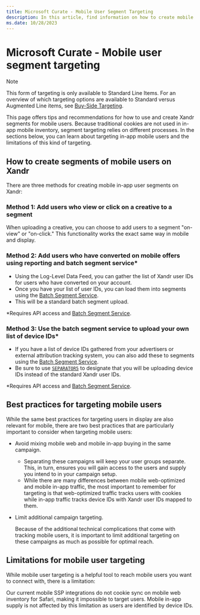 ```yaml
---
title: Microsoft Curate - Mobile User Segment Targeting
description: In this article, find information on how to create mobile user segments and the best practices and limitations of mobile user targeting.
ms.date: 10/28/2023
---
```


# Microsoft Curate - Mobile user segment targeting

> [!NOTE]
> This form of targeting is only available to Standard Line Items. For an overview of which targeting options are available to Standard versus Augmented Line items, see [Buy-Side Targeting](buy-side-targeting.md).

This page offers tips and recommendations for how to use and create Xandr segments for mobile users. Because traditional cookies are not used in in-app mobile inventory, segment targeting relies on different processes. In the sections below, you can learn about targeting in-app mobile users and the limitations of this kind of targeting.

## How to create segments of mobile users on Xandr

There are three methods for creating mobile in-app user segments on Xandr:

### Method 1: Add users who view or click on a creative to a segment

When uploading a creative, you can choose to add users to a segment "on-view" or "on-click." This functionality works the exact same way in mobile and display.

### Method 2: Add users who have converted on mobile offers using reporting and batch segment service*

- Using the Log-Level Data Feed, you can gather the list of Xandr user IDs for users who have converted on your account.
- Once you have your list of user IDs, you can load them into segments using the [Batch Segment Service](../digital-platform-api/batch-segment-service.md).
- This will be a standard batch segment upload.

*Requires API access and [Batch Segment Service](../digital-platform-api/batch-segment-service.md).

### Method 3: Use the batch segment service to upload your own list of device IDs*

- If you have a list of device IDs gathered from your advertisers or external attribution tracking system, you can also add these to segments using the [Batch Segment Service](../digital-platform-api/batch-segment-service.md).
- Be sure to use [`SEPARATOR5`](https://docs.xandr.com/bundle/xandr-api/page/legacy-bss-file-format.html) to designate that you will be uploading device IDs instead of the standard Xandr user IDs.

*Requires API access and [Batch Segment Service](../digital-platform-api/batch-segment-service.md).

## Best practices for targeting mobile users

While the same best practices for targeting users in display are also relevant for mobile, there are two best practices that are particularly important to consider when targeting mobile users:

- Avoid mixing mobile web and mobile in-app buying in the same campaign.
  - Separating these campaigns will keep your user groups separate. This, in turn, ensures you will gain access to the users and supply you intend to in your campaign setup.
  - While there are many differences between mobile web-optimized and mobile in-app traffic, the most important to remember for targeting is that web-optimized traffic tracks users with cookies while in-app traffic tracks device IDs with Xandr user IDs mapped to them.

- Limit additional campaign targeting.

    Because of the additional technical complications that come with tracking mobile users, it is important to limit additional targeting on these campaigns as much as possible for optimal reach.

## Limitations for mobile user targeting

While mobile user targeting is a helpful tool to reach mobile users you want to connect with, there is a limitation:

Our current mobile SSP integrations do not cookie sync on mobile web inventory for Safari, making it impossible to target users. Mobile in-app supply is not affected by this limitation as users are identified by device IDs.

